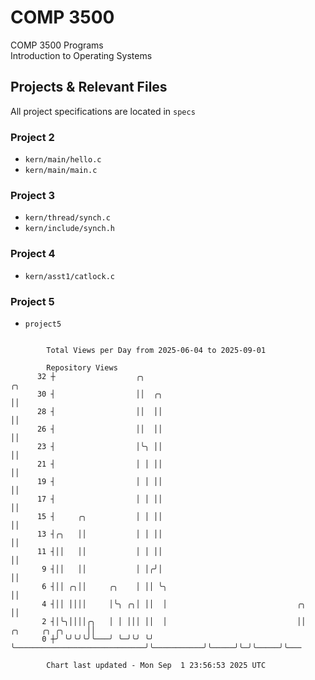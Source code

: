 # COMP 3500
COMP 3500 Programs  
Introduction to Operating Systems  
## Projects & Relevant Files
All project specifications are located in `specs`
### Project 2
- `kern/main/hello.c`
- `kern/main/main.c`
### Project 3
- `kern/thread/synch.c`
- `kern/include/synch.h`
### Project 4
- `kern/asst1/catlock.c`
### Project 5
- `project5`

```

        Total Views per Day from 2025-06-04 to 2025-09-01

        Repository Views
      32 ┼                  ╭╮                                                                ╭╮
      30 ┤                  ││  ╭╮                                                            ││
      28 ┤                  ││  ││                                                            ││
      26 ┤                  ││  ││                                                            ││
      23 ┤                  │╰╮ ││                                                            ││
      21 ┤                  │ │ ││                                                            ││
      19 ┤                  │ │ ││                                                            ││
      17 ┤                  │ │ ││                                                            ││
      15 ┤     ╭╮           │ │ ││                                                            ││
      13 ┤╭╮   ││           │ │ ││                                                            ││
      11 ┤││   ││           │ │ ││                                                            ││
       9 ┤││   ││           │ │╭╯│                                                            ││
       6 ┤││ ╭╮││     ╭╮    │ ││ ╰╮                                                           ││
       4 ┤││ ││││     │╰╮ ╭╮│ ││  │                             ╭╮                            ││
       2 ┤│╰╮││││╭╮   │ │ │││ ││  │                             ││           ╭╮     ╭╮ ╭╮     ││
       0 ┼╯ ╰╯╰╯╰╯╰───╯ ╰─╯╰╯ ╰╯  ╰─────────────────────────────╯╰───────────╯╰─────╯╰─╯╰─────╯╰───

        Chart last updated - Mon Sep  1 23:56:53 2025 UTC
        
```
